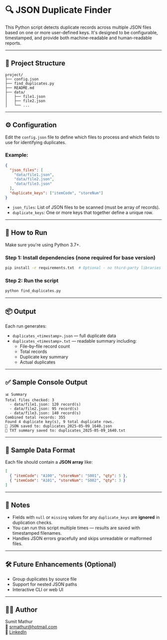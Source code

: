 # 🔍 JSON Duplicate Finder

This Python script detects duplicate records across multiple JSON files based on one or more user-defined keys. It's designed to be configurable, timestamped, and provide both machine-readable and human-readable reports.

---

## 📁 Project Structure

```
project/
├── config.json
├── find_duplicates.py
├── README.md
├── data/
│   ├── file1.json
│   ├── file2.json
│   └── ...
```

---

## ⚙️ Configuration

Edit the `config.json` file to define which files to process and which fields to use for identifying duplicates.

### Example:
```json
{
  "json_files": [
    "data/file1.json",
    "data/file2.json",
    "data/file3.json"
  ],
  "duplicate_keys": ["itemCode", "storeNum"]
}
```

- `json_files`: List of JSON files to be scanned (must be array of records).
- `duplicate_keys`: One or more keys that together define a unique row.

---

## 🚀 How to Run

Make sure you're using Python 3.7+.

### Step 1: Install dependencies (none required for base version)

```bash
pip install -r requirements.txt  # Optional - no third-party libraries needed
```

### Step 2: Run the script

```bash
python find_duplicates.py
```

---

## 📦 Output

Each run generates:

- `duplicates_<timestamp>.json` — full duplicate data
- `duplicates_<timestamp>.txt` — readable summary including:
  - File-by-file record count
  - Total records
  - Duplicate key summary
  - Actual duplicates

---

## ✅ Sample Console Output

```
📊 Summary
Total files checked: 3
  - data/file1.json: 120 record(s)
  - data/file2.json: 95 record(s)
  - data/file3.json: 140 record(s)
Combined total records: 355
Found 4 duplicate key(s), 9 total duplicate rows.
📁 JSON saved to: duplicates_2025-05-09_1640.json
📝 TXT summary saved to: duplicates_2025-05-09_1640.txt
```

---

## 🧪 Sample Data Format

Each file should contain a **JSON array** like:

```json
[
  { "itemCode": "A100", "storeNum": "S001", "qty": 5 },
  { "itemCode": "A101", "storeNum": "S002", "qty": 3 }
]
```

---

## 📌 Notes

- Fields with `null` or `missing` values for any `duplicate_keys` are **ignored** in duplication checks.
- You can run this script multiple times — results are saved with timestamped filenames.
- Handles JSON errors gracefully and skips unreadable or malformed files.

---

## 🛠️ Future Enhancements (Optional)

- Group duplicates by source file
- Support for nested JSON paths
- Interactive CLI or web UI

---

## 👨‍💻 Author

Sumit Mathur  
📧 srmathur@hotmail.com  
🔗 [LinkedIn](https://www.linkedin.com/in/sumit-mathur-3aa98b9/)
